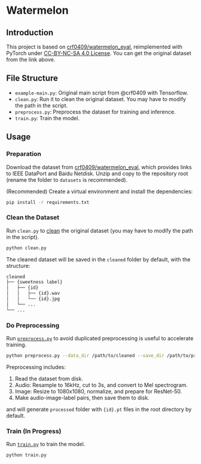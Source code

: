 # Watermelon

## Introduction

This project is based on [crf0409/watermelon_eval](https://github.com/crf0409/watermelon_eval), reimplemented with PyTorch under [CC-BY-NC-SA 4.0 License](LICENSE). You can get the original dataset from the link above.

## File Structure

- `example-main.py`: Original main script from @crf0409 with Tensorflow.
- `clean.py`: Run it to clean the original dataset. You may have to modify the path in the script.
- `preprocess.py`: Preprocess the dataset for training and inference.
- `train.py`: Train the model.

## Usage

### Preparation

Download the dataset from [crf0409/watermelon_eval](https://github.com/crf0409/watermelon_eval), which provides links to IEEE DataPort and Baidu Netdisk. Unzip and copy to the repository root (rename the folder to `datasets` is recommended).

(Recommended) Create a virtual environment and install the dependencies:

```bash
pip install -r requirements.txt
```

### Clean the Dataset

Run `clean.py` to [clean](clean.py) the original dataset (you may have to modify the path in the script).

```bash
python clean.py
```

The cleaned dataset will be saved in the `cleaned` folder by default, with the structure:

```bash
cleaned
├── {sweetness label}
│   ├── {id}
│   │   ├── {id}.wav
│   │   └── {id}.jpg
│   └── ...
└── ...
```

### Do Preprocessing

Run [`preprocess.py`](preprocess.py) to avoid duplicated preprocessing is useful to accelerate training.

```bash
python preprocess.py --data_dir /path/to/cleaned --save_dir /path/to/processed
```

Preprocessing includes:

1. Read the dataset from disk.
2. Audio: Resample to 16kHz, cut to 3s, and convert to Mel spectrogram.
3. Image: Resize to 1080x1080, normalize, and prepare for ResNet-50.
4. Make audio-image-label pairs, then save them to disk.

and will generate `processed` folder with `{id}.pt` files in the root directory by default.

### Train (In Progress)

Run [`train.py`](train.py) to train the model.

```bash
python train.py
```
